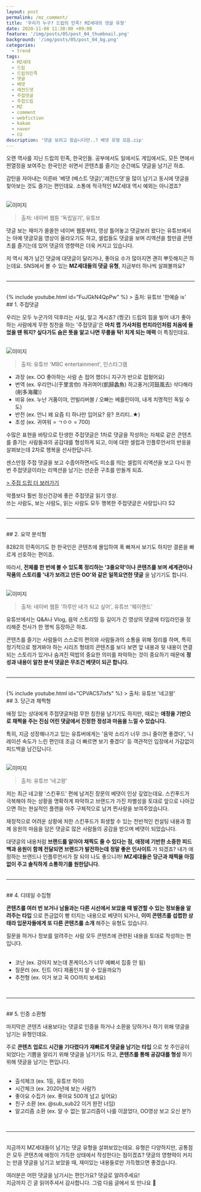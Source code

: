 ```yaml
---
layout: post
permalink: /mz_comment/
title: '우리가 누구? 드립의 민족! MZ세대의 댓글 유형'
date: 2020-11-08 11:30:00 +09:00
feature: '/img/posts/05/post_04_thumbnail.png'
background: '/img/posts/05/post_04_bg.png'
categories:
  - trend
tags:
  - MZ세대
  - 드립
  - 드립의민족
  - 댓글
  - 베댓
  - 레전드댓
  - 주접댓글
  - 주접드립
  - MZ
  - comment
  - webfiction
  - kakao
  - naver
  - CU
description: '댓글 보려고 왔습니다만..? 베댓 유형 모음.zip'
---
```


오랜 역사를 지닌 드립의 민족, 한국인들. 공부에서도 일에서도 게임에서도, 모든 면에서 찐열정을 보여주는 한국인은 쉬면서 콘텐츠를 즐기는 순간에도 댓글을 남기곤 하죠. <br>

감탄을 자아내는 이른바 '베댓 (베스트 댓글)','레전드댓'을 많이 남기고 동시에 댓글을 찾아보는 것도 즐기는 편인데요. 소통에 적극적인 MZ세대 역시 예외는 아니겠죠? <br><br>

![이미지](/img/posts/05/01.jpg)
> 출처: 네이버 웹툰 '독립일기', 유튜브

댓글 보는 재미가 쏠쏠한 네이버 웹툰부터, 영상 틀어놓고 댓글보러 왔다는 유튜브에서는 아예 댓글모음 영상이 올라오기도 하고, 셀럽들도 댓글을 보며 리액션을 할만큼 콘텐츠를 즐기는데 있어 댓글의 영향력은 더욱 커지고 있습니다. <br>

저 역시 제가 남긴 댓글에 대댓글이 달리거나, 좋아요 수가 많아지면 괜히 뿌듯해지곤 하는데요. SNS에서 볼 수 있는 **MZ세대들의 댓글 유형**, 지금부터 하나씩 살펴볼까요? <br><br>

---

<br>
{% include youtube.html id="FuJGkN4QpPw" %}
> 출처: 유튜브 '한예슬 is'

<br>
## 1. 주접댓글

우리는 모두 누군가의 덕후라는 사실, 알고 계시죠? (찡긋) 드립의 힘을 빌어 내가 좋아하는 사람에게 무한 칭찬을 하는 '주접댓글'은 **마치 랩 가사처럼 펀치라인처럼 처음에 들었을 땐 뭐지? 싶다가도 숨은 뜻을 알고 나면 무릎을 탁! 치게 되는 매력** 이 특징인데요. <br><br>

![이미지](/img/posts/05/02.jpg)
> 출처: 유튜브 'MBC entertainment', 인스타그램

* 과장 (ex. OO 좋아하는 사람 손 접어 했더니 지구가 반으로 접혔어요)
* 번역 (ex. 우리언니(于里言你) 개귀여어(凱歸蠡魚) 하고풍거(河鼓風去) 삭다해라(削多海蘿))
* 비유 (ex. 누난 거품이야, 언빌리버블 / 오빠는 베를린이야, 내게 치명적인 독일 수도)
* 반전 (ex. 언니 왜 요즘 티 하나만 입어요? 응? 프리티..★)
* 초성 (ex. 귀여워 = ㄱㅇㅇ = 700)

수많은 표현을 바탕으로 탄생한 주접댓글은 1차로 댓글을 작성하는 자체로 같은 콘텐츠를 즐기는 사람들과의 공감대를 형성하게 되고, 이에 대한 셀럽과 인플루언서의 반응을 살펴보는데 2차로 행복을 선사한답니다. <br>

센스만점 주접 댓글을 보고 수줍어하면서도 미소를 띄는 셀럽의 리액션을 보고 다시 한 번 주접댓글이라는 리액션을 남기는 선순환 구조를 만들게 되죠. <br>

[> 주접 드립 더 보러가기](https://namu.wiki/w/%EC%A3%BC%EC%A0%91%20%EB%93%9C%EB%A6%BD?from=%EC%A3%BC%EC%A0%91%20%EB%8C%93%EA%B8%80)

악플보다 훨씬 정신건강에 좋은 주접댓글 읽기 영상. <br>
쓰는 사람도, 보는 사람도, 읽는 사람도 모두 행복한 주접댓글은 사랑입니다 S2 <br><br>

---

<br>
## 2. 요약 분석형

8282의 민족이기도 한 한국인은 콘텐츠에 몰입하여 푹 빠져서 보기도 하지만 결론을 빠르게 선호하는 편이죠. <br>

따라서, **전체를 한 번에 볼 수 있도록 정리하는 '3줄요약'이나 콘텐츠를 보며 세계관이나 작품의 스토리를 '내가 보려고 만든 OO'와 같은 일목요연한 댓글** 을 남기기도 합니다. <br><br>

![이미지](/img/posts/05/03.jpg)
> 출처: 네이버 웹툰 '하루만 네가 되고 싶어', 유튜브 '웨이랜드'

유튜브에서는 Q&A나 Vlog, 음악 스트리밍 등 길이가 긴 영상의 댓글에 타임라인을 정리해준 천사가 한 명씩 등장하곤 하죠. <br>

콘텐츠를 즐기는 사람들이 스스로의 편의와 사람들과의 소통을 위해 정리를 하며, 특히 정기적으로 챙겨봐야 하는 시리즈 형태의 콘텐츠를 보다 보면 앞 내용과 뒷 내용이 연결되는 스토리가 있거나 숨겨진 떡밥의 중요한 의미를 파악하는 것이 중요하기 때문에 **정성과 내용이 알찬 분석 댓글은 무조건 베댓이 되곤 합니다.** <br><br>

---

<br>
{% include youtube.html id="CPVAC57ixfs" %}
> 출처: 유튜브 '네고왕'

<br>
## 3. 당근과 채찍형

애정 있는 상대에게 주접댓글처럼 무한 칭찬을 남기기도 하지만, 때로는 **애정을 기반으로 채찍을 주는 진심 어린 댓글에서 진정한 정성과 마음을 느낄 수 있습니다.** <br>

특히, 지금 성장해나가고 있는 유튜버에게는 '음악 소리가 너무 크니 줄이면 좋겠다', '나레이션 속도가 느린 편인데 조금 더 빠르면 보기 좋겠다' 등 객관적인 입장에서 가감없이 피드백을 남긴답니다. <br><br>

![이미지](/img/posts/05/04.jpg)
> 출처: 유튜브 '네고왕'

저는 최근 네고왕 '스킨푸드' 편에 남겨진 장문의 베댓이 인상 깊었는데요. 스킨푸드가 극복해야 하는 상황을 명확하게 파악하고 브랜드가 가진 차별성을 토대로 앞으로 나아갔으면 하는 현실적인 플랜을 아주 구체적으로 남겨 찐사랑을 보여주었습니다. <br>

재정적으로 어려운 상황에 처한 스킨푸드가 회생할 수 있는 전반적인 컨설팅 내용과 함께 응원의 마음을 담은 댓글로 많은 사람들의 공감을 받으며 베댓이 되었습니다. <br>

대댓글의 내용처럼 **브랜드를 알아야 채찍도 줄 수 있다는 점, 애정에 기반한 소중한 피드백과 응원이 함께 전달되면 브랜드가 발전하는데 정말 좋은 인사이트** 가 되겠죠? 내가 애정하는 브랜드나 인플루언서가 잘 되야 나도 좋으니까! **MZ세대들은 당근과 채찍을 아낌없이 주고 솔직하게 소통하기를 원한답니다.** <br><br>

---

<br>
## 4. 디테일 수집형

**콘텐츠를 여러 번 보거나 남들과는 다른 시선에서 보았을 때 발견할 수 있는 정보들을 알려주는 타입** 으로 뜬금없이 빵 터지는 내용으로 베댓이 되거나, **이미 콘텐츠를 섭렵한 상태라 입문자들에게 또 다른 콘텐츠를 소개** 해주는 유형도 있습니다. <br>

질문을 하거나 정보를 알려주는 사람 모두 콘텐츠에 관련된 내용을 토대로 작성하는 편입니다. <br><br>

* 코난 (ex. 강아지 보는데 폰케이스가 너무 예뻐서 집중 안 됨)
* 질문러 (ex. 틴트 어디 제품인지 알 수 있을까요?)
* 추천형 (ex. 이거 보고 꼭 OO까지 보세요)

<br>

---

<br>
## 5. 인증 소환형

마지막은 콘텐츠 내용보다는 댓글로 인증을 하거나 소환을 당하거나 하기 위해 댓글을 남기는 유형인데요. <br>

주로 **콘텐츠 업로드 시간을 기다렸다가 재빠르게 댓글을 남기는 타입** 으로 첫 주인공이 되었다는 기쁨을 알리기 위해 댓글을 남기기도 하고, **콘텐츠를 통해 공감대를 형성** 하기 위해 댓글을 남기는 편입니다. <br><br>

* 출석체크 (ex. 1등, 유튜브 하이)
* 시간체크 (ex. 2020년에 보는 사람?)
* 좋아요 수집가 (ex. 좋아요 500개 넘고 싶어요)
* 친구 소환 (ex. @sub_sub22 이거 완전 너임)
* 알고리즘 소환 (ex. 알 수 없는 알고리즘이 나를 이끌었다, OO영상 보고 오신 분?)

<br>

---

<br>
지금까지 MZ세대들이 남기는 댓글 유형을 살펴보았는데요. 유형은 다양하지만, 공통점은 모두 콘텐츠에 애정이 가득한 상태에서 작성한다는 점이겠죠? 댓글의 영향력이 커지는 만큼 댓글을 남기고 보았을 때, 재미있는 내용들로만 가득했으면 좋겠습니다. <br>

여러분은 어떤 댓글을 남기시는 편인가요? 댓글로 알려주세요! <br>
지금까지 긴 글 읽어주셔서 감사합니다. 그럼 다음 글에서 또 만나요 👋 <br><br>
